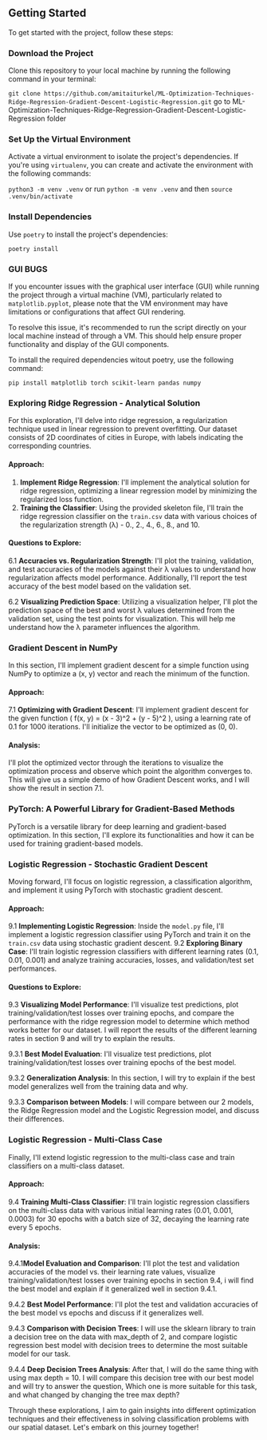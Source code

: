 
## Getting Started

To get started with the project, follow these steps:

### Download the Project

Clone this repository to your local machine by running the following command in your terminal:

`git clone https://github.com/amitaiturkel/ML-Optimization-Techniques-Ridge-Regression-Gradient-Descent-Logistic-Regression.git`
go to ML-Optimization-Techniques-Ridge-Regression-Gradient-Descent-Logistic-Regression folder 

### Set Up the Virtual Environment

Activate a virtual environment to isolate the project's dependencies. If you're using `virtualenv`, you can create and activate the environment with the following commands:

`python3 -m venv .venv` 
or run `python -m venv .venv`
and then
`source .venv/bin/activate`


### Install Dependencies

Use `poetry` to install the project's dependencies:

`poetry install`

### GUI BUGS

If you encounter issues with the graphical user interface (GUI) while running the project through a virtual machine (VM), particularly related to `matplotlib.pyplot`, please note that the VM environment may have limitations or configurations that affect GUI rendering.

To resolve this issue, it's recommended to run the script directly on your local machine instead of through a VM. This should help ensure proper functionality and display of the GUI components.

To install the required dependencies witout poetry, use the following command:

`pip install matplotlib torch scikit-learn pandas numpy` 




### Exploring Ridge Regression - Analytical Solution

For this exploration, I'll delve into ridge regression, a regularization technique used in linear regression to prevent overfitting. Our dataset consists of 2D coordinates of cities in Europe, with labels indicating the corresponding countries. 

#### Approach:
1. **Implement Ridge Regression**: I'll implement the analytical solution for ridge regression, optimizing a linear regression model by minimizing the regularized loss function.
2. **Training the Classifier**: Using the provided skeleton file, I'll train the ridge regression classifier on the `train.csv` data with various choices of the regularization strength (λ) - 0., 2., 4., 6., 8., and 10.


#### Questions to Explore:
6.1 **Accuracies vs. Regularization Strength**: I'll plot the training, validation, and test accuracies of the models against their λ values to understand how regularization affects model performance. Additionally, I'll report the test accuracy of the best model based on the validation set.

6.2 **Visualizing Prediction Space**: Utilizing a visualization helper, I'll plot the prediction space of the best and worst λ values determined from the validation set, using the test points for visualization. This will help me understand how the λ parameter influences the algorithm.

### Gradient Descent in NumPy

In this section, I'll implement gradient descent for a simple function using NumPy to optimize a (x, y) vector and reach the minimum of the function.

#### Approach:
7.1 **Optimizing with Gradient Descent**: I'll implement gradient descent for the given function \( f(x, y) = (x - 3)^2 + (y - 5)^2 \), using a learning rate of 0.1 for 1000 iterations. I'll initialize the vector to be optimized as (0, 0).

#### Analysis:
I'll plot the optimized vector through the iterations to visualize the optimization process and observe which point the algorithm converges to. This will give us a simple demo of how Gradient Descent works, and I will show the result in section 7.1.

### PyTorch: A Powerful Library for Gradient-Based Methods

PyTorch is a versatile library for deep learning and gradient-based optimization. In this section, I'll explore its functionalities and how it can be used for training gradient-based models.


### Logistic Regression - Stochastic Gradient Descent

Moving forward, I'll focus on logistic regression, a classification algorithm, and implement it using PyTorch with stochastic gradient descent.

#### Approach:
9.1 **Implementing Logistic Regression**: Inside the `model.py` file, I'll implement a logistic regression classifier using PyTorch and train it on the `train.csv` data using stochastic gradient descent.
9.2 **Exploring Binary Case**: I'll train logistic regression classifiers with different learning rates (0.1, 0.01, 0.001) and analyze training accuracies, losses, and validation/test set performances.

#### Questions to Explore:
9.3 **Visualizing Model Performance**: I'll visualize test predictions, plot training/validation/test losses over training epochs, and compare the performance with the ridge regression model to determine which method works better for our dataset. I will report the results of the different learning rates in section 9 and will try to explain the results.

9.3.1 **Best Model Evaluation**: I'll visualize test predictions, plot training/validation/test losses over training epochs of the best model.

9.3.2 **Generalization Analysis**: In this section, I will try to explain if the best model generalizes well from the training data and why.

9.3.3 **Comparison between Models**: I will compare between our 2 models, the Ridge Regression model and the Logistic Regression model, and discuss their differences.


### Logistic Regression - Multi-Class Case

Finally, I'll extend logistic regression to the multi-class case and train classifiers on a multi-class dataset.

#### Approach:
9.4 **Training Multi-Class Classifier**: I'll train logistic regression classifiers on the multi-class data with various initial learning rates (0.01, 0.001, 0.0003) for 30 epochs with a batch size of 32, decaying the learning rate every 5 epochs.

#### Analysis:
9.4.1**Model Evaluation and Comparison**: I'll plot the test and validation accuracies of the model vs. their learning rate values, visualize training/validation/test losses over training epochs in section 9.4, i will find the best model and explain if it generalized well in section 9.4.1.

9.4.2 **Best Model Performance**: I'll plot the test and validation accuracies of the best model vs epochs and discuss if it generalizes well.

9.4.3 **Comparison with Decision Trees**: I will use the sklearn library to train a decision tree on the data with max_depth of 2, and compare logistic regression best model with decision trees to determine the most suitable model for our task.

9.4.4 **Deep Decision Trees Analysis**: After that, I will do the same thing with using max depth = 10. I will compare this decision tree with our best model and will try to answer the question, Which one is more suitable for this task, and what changed by changing the tree max depth?

Through these explorations, I aim to gain insights into different optimization techniques and their effectiveness in solving classification problems with our spatial dataset. Let's embark on this journey together!

